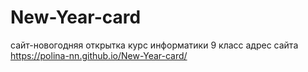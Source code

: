 # New-Year-card
сайт-новогодняя открытка курс информатики 9 класс
адрес сайта https://polina-nn.github.io/New-Year-card/
